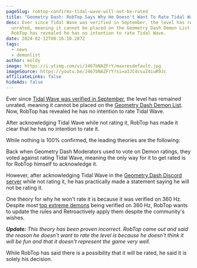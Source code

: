 ```yaml
---
pageSlug: robtop-confirms-tidal-wave-will-not-be-rated
title: "Geometry Dash: RobTop Says Why He Doesn't Want To Rate Tidal Wave"
desc: Ever since Tidal Wave was verified in September, the level has remained
  unrated, meaning it cannot be placed on the Geometry Dash Demon List. Now,
  RobTop has revealed he has no intention to rate Tidal Wave.
date: 2024-02-12T08:16:10.287Z
tags:
  - news
  - demonlist
author: moldy
image: https://i.ytimg.com/vi/J467bNAZFrY/maxresdefault.jpg
imageSource: https://youtu.be/J467bNAZFrY?si=a3JC4csuZ4iuR9Jc
affiliateLinks: false
hideAds: false
---
```

Ever since [Tidal Wave was verified in September](/posts/new-top-1-geometry-dash-demon-tidal-wave-verified-by-zoink-in-50000-attempts/), the level has remained unrated, meaning it cannot be placed on the [Geometry Dash Demon List](/posts/geometry-dash-demon-list-where-to-find-the-hardest-demons/). Now, RobTop has revealed he has no intention to rate Tidal Wave.

After acknowledging Tidal Wave while not rating it, RobTop has made it clear that he has no intention to rate it.

While nothing is 100% confirmed, the leading theories are the following:

Back when Geometry Dash Moderators used to vote on Demon ratings, they voted against rating Tidal Wave, meaning the only way for it to get rated is for RobTop himself to acknowledge it.

However, after acknowledging Tidal Wave in the [Geometry Dash Discord server](/posts/geometry-dash-discord-server-how-to-join-request-levels/) while not rating it, he has practically made a statement saying he will not be rating it.

One theory for why he won't rate it is because it was verified on 360 Hz. Despite most [top extreme demons](/posts/geometry-dash-demon-list-what-are-the-top-extreme-demons-2022/) being verified on 360 Hz, RobTop wants to update the rules and Retroactively apply them despite the community's wishes.

_**Update:** This theory has been proven incorrect. RobTop came out and said the reason he doesn't want to rate the level is because he doesn't think it will be fun and that it doesn't represent the game very well._

While RobTop has said there is a possibility that it will be rated, he said it is solely his decision.